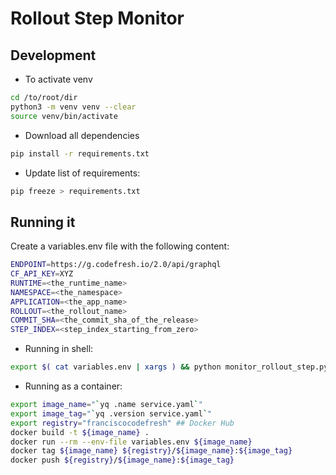 # Rollout Step Monitor

## Development
- To activate venv
```sh
cd /to/root/dir
python3 -m venv venv --clear
source venv/bin/activate
```

- Download all dependencies
```sh
pip install -r requirements.txt
```


- Update list of requirements:
```sh
pip freeze > requirements.txt
```
## Running it
Create a variables.env file with the following content:
```sh
ENDPOINT=https://g.codefresh.io/2.0/api/graphql
CF_API_KEY=XYZ
RUNTIME=<the_runtime_name>
NAMESPACE=<the_namespace>
APPLICATION=<the_app_name>
ROLLOUT=<the_rollout_name>
COMMIT_SHA=<the_commit_sha_of_the_release>
STEP_INDEX=<step_index_starting_from_zero>
```
- Running in shell:
```sh
export $( cat variables.env | xargs ) && python monitor_rollout_step.py 
```

- Running as a container:
```sh
export image_name="`yq .name service.yaml`"
export image_tag="`yq .version service.yaml`"
export registry="franciscocodefresh" ## Docker Hub
docker build -t ${image_name} .
docker run --rm --env-file variables.env ${image_name}
docker tag ${image_name} ${registry}/${image_name}:${image_tag}
docker push ${registry}/${image_name}:${image_tag}
```
